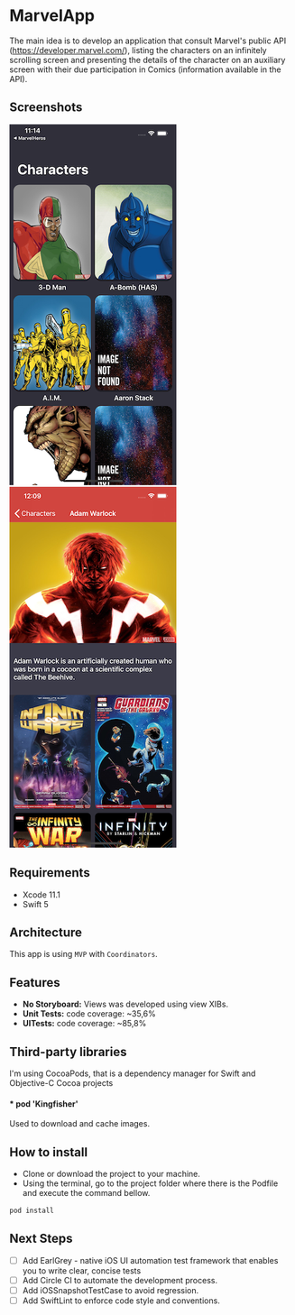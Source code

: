 # MarvelApp
The main idea is to develop an application that consult Marvel's public API (https://developer.marvel.com/), listing the characters on an infinitely scrolling screen and presenting the details of the character on an auxiliary screen with their due participation in Comics (information available in the API).

## Screenshots
![alt text](https://github.com/Rodrigompacheco/MarvelApp/blob/master/Screenshots/1.png "List of Characters") ![alt text](https://github.com/Rodrigompacheco/MarvelApp/blob/master/Screenshots/3.png "Detail of Character")

## Requirements

* Xcode 11.1
* Swift 5

## Architecture

This app is using `MVP` with  `Coordinators`.

## Features

* **No Storyboard:** Views was developed using view XIBs.
* **Unit Tests:** code coverage: ~35,6%
* **UITests:** code coverage: ~85,8%

## Third-party libraries
I'm using CocoaPods, that is a dependency manager for Swift and Objective-C Cocoa projects

#### * pod 'Kingfisher'
Used to download and cache images.
  
## How to install

* Clone or download the project to your machine.
* Using the terminal, go to the project folder where there is the Podfile and execute the command bellow.
``` sh
pod install
```

## Next Steps  
- [ ] Add EarlGrey - native iOS UI automation test framework that enables you to write clear, concise tests
- [ ] Add Circle CI to automate the development process. 
- [ ] Add iOSSnapshotTestCase to avoid regression.
- [ ] Add SwiftLint to enforce code style and conventions.
